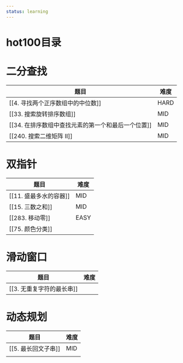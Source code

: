 ```yaml
---
status: learning
---
```

# hot100目录
# 二分查找

| 题目                            | 难度   |
| ----------------------------- | ---- |
| [[4. 寻找两个正序数组中的中位数]]          | HARD |
| [[33. 搜索旋转排序数组]]              | MID  |
| [[34. 在排序数组中查找元素的第一个和最后一个位置]] | MID  |
| [[240. 搜索二维矩阵 II]]            | MID  |

# 双指针

| 题目              | 难度   |
| --------------- | ---- |
| [[11. 盛最多水的容器]] | MID  |
| [[15. 三数之和]]    | MID  |
| [[283. 移动零]]    | EASY |
| [[75. 颜色分类]]    |      |

# 滑动窗口
| 题目               | 难度  |
| ---------------- | --- |
| [[3. 无重复字符的最长串]] |     |

# 动态规划

| 题目            | 难度  |
| ------------- | --- |
| [[5. 最长回文子串]] | MID |
|               |     |
